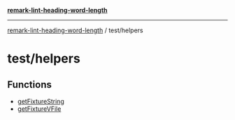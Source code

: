[**remark-lint-heading-word-length**](../../README.md)

***

[remark-lint-heading-word-length](../../README.md) / test/helpers

# test/helpers

## Functions

- [getFixtureString](functions/getFixtureString.md)
- [getFixtureVFile](functions/getFixtureVFile.md)
